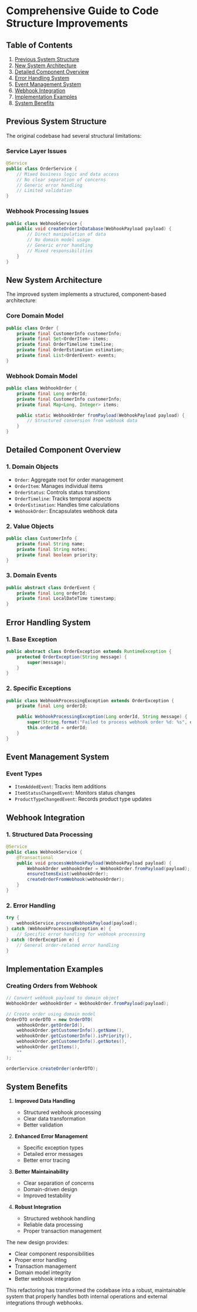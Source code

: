 # Comprehensive Guide to Code Structure Improvements

## Table of Contents
1. [Previous System Structure](#previous-system-structure)
2. [New System Architecture](#new-system-architecture)
3. [Detailed Component Overview](#detailed-component-overview)
4. [Error Handling System](#error-handling-system)
5. [Event Management System](#event-management-system)
6. [Webhook Integration](#webhook-integration)
7. [Implementation Examples](#implementation-examples)
8. [System Benefits](#system-benefits)

## Previous System Structure

The original codebase had several structural limitations:

### Service Layer Issues
```java
@Service
public class OrderService {
    // Mixed business logic and data access
    // No clear separation of concerns
    // Generic error handling
    // Limited validation
}
```

### Webhook Processing Issues
```java
public class WebhookService {
    public void createOrderInDatabase(WebhookPayload payload) {
        // Direct manipulation of data
        // No domain model usage
        // Generic error handling
        // Mixed responsibilities
    }
}
```

## New System Architecture

The improved system implements a structured, component-based architecture:

### Core Domain Model
```java
public class Order {
    private final CustomerInfo customerInfo;
    private final Set<OrderItem> items;
    private final OrderTimeline timeline;
    private final OrderEstimation estimation;
    private final List<OrderEvent> events;
}
```

### Webhook Domain Model
```java
public class WebhookOrder {
    private final Long orderId;
    private final CustomerInfo customerInfo;
    private final Map<Long, Integer> items;

    public static WebhookOrder fromPayload(WebhookPayload payload) {
        // Structured conversion from webhook data
    }
}
```

## Detailed Component Overview

### 1. Domain Objects
- `Order`: Aggregate root for order management
- `OrderItem`: Manages individual items
- `OrderStatus`: Controls status transitions
- `OrderTimeline`: Tracks temporal aspects
- `OrderEstimation`: Handles time calculations
- `WebhookOrder`: Encapsulates webhook data

### 2. Value Objects
```java
public class CustomerInfo {
    private final String name;
    private final String notes;
    private final boolean priority;
}
```

### 3. Domain Events
```java
public abstract class OrderEvent {
    private final Long orderId;
    private final LocalDateTime timestamp;
}
```

## Error Handling System

### 1. Base Exception
```java
public abstract class OrderException extends RuntimeException {
    protected OrderException(String message) {
        super(message);
    }
}
```

### 2. Specific Exceptions
```java
public class WebhookProcessingException extends OrderException {
    private final Long orderId;

    public WebhookProcessingException(Long orderId, String message) {
        super(String.format("Failed to process webhook order %d: %s", orderId, message));
        this.orderId = orderId;
    }
}
```

## Event Management System

### Event Types
- `ItemAddedEvent`: Tracks item additions
- `ItemStatusChangedEvent`: Monitors status changes
- `ProductTypeChangedEvent`: Records product type updates

## Webhook Integration

### 1. Structured Data Processing
```java
@Service
public class WebhookService {
    @Transactional
    public void processWebhookPayload(WebhookPayload payload) {
        WebhookOrder webhookOrder = WebhookOrder.fromPayload(payload);
        ensureItemsExist(webhookOrder);
        createOrderFromWebhook(webhookOrder);
    }
}
```

### 2. Error Handling
```java
try {
    webhookService.processWebhookPayload(payload);
} catch (WebhookProcessingException e) {
    // Specific error handling for webhook processing
} catch (OrderException e) {
    // General order-related error handling
}
```

## Implementation Examples

### Creating Orders from Webhook
```java
// Convert webhook payload to domain object
WebhookOrder webhookOrder = WebhookOrder.fromPayload(payload);

// Create order using domain model
OrderDTO orderDTO = new OrderDTO(
    webhookOrder.getOrderId(),
    webhookOrder.getCustomerInfo().getName(),
    webhookOrder.getCustomerInfo().isPriority(),
    webhookOrder.getCustomerInfo().getNotes(),
    webhookOrder.getItems(),
    ""
);

orderService.createOrder(orderDTO);
```

## System Benefits

1. **Improved Data Handling**
   - Structured webhook processing
   - Clear data transformation
   - Better validation

2. **Enhanced Error Management**
   - Specific exception types
   - Detailed error messages
   - Better error tracing

3. **Better Maintainability**
   - Clear separation of concerns
   - Domain-driven design
   - Improved testability

4. **Robust Integration**
   - Structured webhook handling
   - Reliable data processing
   - Proper transaction management

The new design provides:
- Clear component responsibilities
- Proper error handling
- Transaction management
- Domain model integrity
- Better webhook integration

This refactoring has transformed the codebase into a robust, maintainable system that properly handles both internal operations and external integrations through webhooks.
